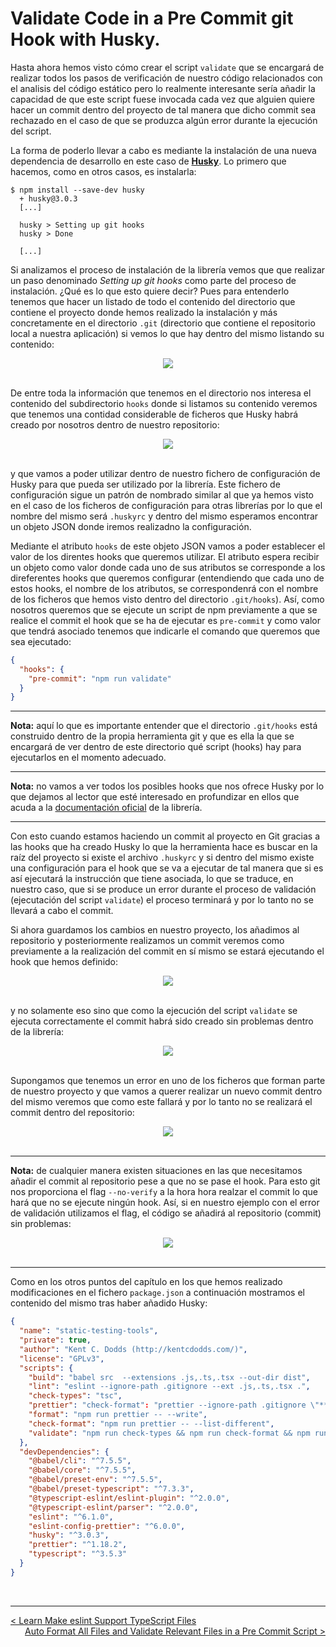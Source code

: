 # Validate Code in a Pre Commit git Hook with Husky.

Hasta ahora hemos visto cómo crear el script `validate` que se encargará de realizar todos los pasos de verificación de nuestro código relacionados con el analisis del código estático pero lo realmente interesante sería añadir la capacidad de que este script fuese invocada cada vez que alguien quiere hacer un commit dentro del proyecto de tal manera que dicho commit sea rechazado en el caso de que se produzca algún error durante la ejecución del script.

La forma de poderlo llevar a cabo es mediante la instalación de una nueva dependencia de desarrollo en este caso de **[Husky](https://github.com/typicode/husky)**. Lo primero que hacemos, como en otros casos, es instalarla:

```console
$ npm install --save-dev husky
  + husky@3.0.3
  [...]

  husky > Setting up git hooks
  husky > Done

  [...]
```

Si analizamos el proceso de instalación de la librería vemos que que realizar un paso denominado *Setting up git hooks* como parte del proceso de instalación. ¿Qué es lo que esto quiere decir? Pues para entenderlo tenemos que hacer un listado de todo el contenido del directorio que contiene el proyecto donde hemos realizado la instalación y más concretamente en el directorio `.git` (directorio que contiene el repositorio local a nuestra aplicación) si vemos lo que hay dentro del mismo listando su contenido:

<div style='text-align: center'>
  <img src='../images/ch02/02_54.png' />
</div>
<br />

De entre toda la información que tenemos en el directorio nos interesa el contenido del subdirectorio `hooks` donde si listamos su contenido veremos que tenemos una contidad considerable de ficheros que Husky habrá creado por nosotros dentro de nuestro repositorio:

<div style='text-align: center'>
  <img src='../images/ch02/02_55.png' />
</div>
<br />

y que vamos a poder utilizar dentro de nuestro fichero de configuración de Husky para que pueda ser utilizado por la librería. Este fichero de configuración sigue un patrón de nombrado similar al que ya hemos visto en el caso de los ficheros de configuración para otras librerías por lo que el nombre del mismo será `.huskyrc` y dentro del mismo esperamos encontrar un objeto JSON donde iremos realizadno la configuración.

Mediante el atributo `hooks` de este objeto JSON vamos a poder establecer el valor de los direntes hooks que queremos utilizar. El atributo espera recibir un objeto como valor donde cada uno de sus atributos se corresponde a los direferentes hooks que queremos configurar (entendiendo que cada uno de estos hooks, el nombre de los atributos, se correspondenrá con el nombre de los ficheros que hemos visto dentro del directorio `.git/hooks`). Así, como nosotros queremos que se ejecute un script de npm previamente a que se realice el commit el hook que se ha de ejecutar es `pre-commit` y como valor que tendrá asociado tenemos que indicarle el comando que queremos que sea ejecutado:

```json
{
  "hooks": {
    "pre-commit": "npm run validate"
  }
}
```

---
**Nota:** aquí lo que es importante entender que el directorio `.git/hooks` está construido dentro de la propia herramienta git y que es ella la que se encargará de ver dentro de este directorio qué script (hooks) hay para ejecutarlos en el momento adecuado.

---
**Nota:** no vamos a ver todos los posibles hooks que nos ofrece Husky por lo que dejamos al lector que esté interesado en profundizar en ellos que acuda a la [documentación oficial](https://typicode.github.io/husky/#/) de la librería.

---

Con esto cuando estamos haciendo un commit al proyecto en Git gracias a las hooks que ha creado Husky lo que la herramienta hace es buscar en la raíz del proyecto si existe el archivo `.huskyrc` y si dentro del mismo existe una configuración para el hook que se va a ejecutar de tal manera que si es así ejecutará la instrucción que tiene asociada, lo que se traduce, en nuestro caso, que si se produce un error durante el proceso de validación (ejecutación del script `validate`) el proceso terminará y por lo tanto no se llevará a cabo el commit.

Si ahora guardamos los cambios en nuestro proyecto, los añadimos al repositorio y posteriormente realizamos un commit veremos como previamente a la realización del commit en sí mismo se estará ejecutando el hook que hemos definido:

<div style='text-align: center'>
  <img src='../images/ch02/02_56.png' />
</div>
<br />

y no solamente eso sino que como la ejecución del script `validate` se ejecuta correctamente el commit habrá sido creado sin problemas dentro de la librería:

<div style='text-align: center'>
  <img src='../images/ch02/02_57.png' />
</div>
<br />

Supongamos que tenemos un error en uno de los ficheros que forman parte de nuestro proyecto y que vamos a querer realizar un nuevo commit dentro del mismo veremos que como este fallará y por lo tanto no se realizará el commit dentro del repositorio:

<div style='text-align: center'>
  <img src='../images/ch02/02_58.png' />
</div>
<br />

---
**Nota:** de cualquier manera existen situaciones en las que necesitamos añadir el commit al repositorio pese a que no se pase el hook. Para esto git nos proporciona el flag `--no-verify` a la hora hora realzar el commit lo que hará que no se ejecute ningún hook. Así, si en nuestro ejemplo con el error de validación utilizamos el flag, el código se añadirá al repositorio (commit) sin problemas:

<div style='text-align: center'>
  <img src='../images/ch02/02_59.png' />
</div>
<br />

---

Como en los otros puntos del capítulo en los que hemos realizado modificaciones en el fichero `package.json` a continuación mostramos el contenido del mismo tras haber añadido Husky:

```json
{
  "name": "static-testing-tools",
  "private": true,
  "author": "Kent C. Dodds (http://kentcdodds.com/)",
  "license": "GPLv3",
  "scripts": {
    "build": "babel src  --extensions .js,.ts,.tsx --out-dir dist",
    "lint": "eslint --ignore-path .gitignore --ext .js,.ts,.tsx .",
    "check-types": "tsc",
    "prettier": "check-format": "prettier --ignore-path .gitignore \"**/*.+(js|json|ts|tsx)\"",
    "format": "npm run prettier -- --write",
    "check-format": "npm run prettier -- --list-different",
    "validate": "npm run check-types && npm run check-format && npm run lint && npm run built"
  },
  "devDependencies": {
    "@babel/cli": "^7.5.5",
    "@babel/core": "^7.5.5",
    "@babel/preset-env": "^7.5.5",
    "@babel/preset-typescript": "^7.3.3",
    "@typescript-eslint/eslint-plugin": "^2.0.0",
    "@typescript-eslint/parser": "^2.0.0",
    "eslint": "^6.1.0",
    "eslint-config-prettier": "^6.0.0",
    "husky": "^3.0.3",
    "prettier": "^1.18.2",
    "typescript": "^3.5.3"
  }
}
```

<br />

----
<div>
  <div style="float: left">
    <a href="https://github.com/DevJoseManuel/js-tutorials/blob/master/testing/ch01/02_10.md">
      < Learn Make eslint Support TypeScript Files
    </a>
  </div>
  <div style="float: right">
    <a href="https://github.com/DevJoseManuel/js-tutorials/blob/master/testing/ch02/02_12.md">
      Auto Format All Files and Validate Relevant Files in a Pre Commit Script >
    </a>
  </div>
</div>
